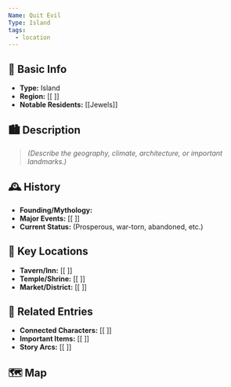 ```yaml
---
Name: Quit Evil
Type: Island
tags:
  - location
---
```

## 📍 Basic Info 
- **Type:** Island
- **Region:** [[ ]]  
- **Notable Residents:** [[Jewels]]  

## 🏙️ Description
> *(Describe the geography, climate, architecture, or important landmarks.)*  

## 🕰️ History
- **Founding/Mythology:**  
- **Major Events:** [[ ]]  
- **Current Status:** (Prosperous, war-torn, abandoned, etc.)  

## 🌟 Key Locations
- **Tavern/Inn:** [[ ]]  
- **Temple/Shrine:** [[ ]]  
- **Market/District:** [[ ]]  

## 🔗 Related Entries
- **Connected Characters:** [[ ]]
- **Important Items:** [[ ]]
- **Story Arcs:** [[ ]]

## 🗺️  Map
